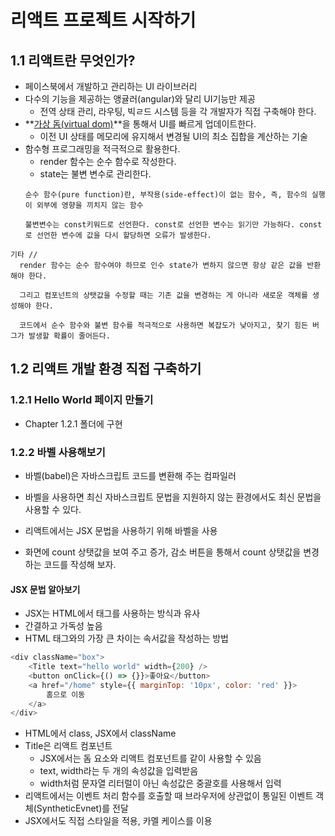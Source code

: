 # 리액트 프로젝트 시작하기
## 1.1 리액트란 무엇인가?
* 페이스북에서 개발하고 관리하는 UI 라이브러리
* 다수의 기능을 제공하는 앵귤러(angular)와 달리 UI기능만 제공
    * 전역 상태 관리, 라우팅, 빅ㄹ드 시스템 등을 각 개발자가 직접 구축해야 한다.
* **<U>가상 돔(virtual dom)</U>**을 통해서 UI를 빠르게 업데이트한다.
    * 이전 UI 상태를 메모리에 유지해서 변경될 UI의 최소 집합을 계산하는 기술
* 함수형 프로그래밍을 적극적으로 활용한다.
    * render 함수는 순수 함수로 작성한다.
    * state는 불변 변수로 관리한다.
    ```
    순수 함수(pure function)란, 부작용(side-effect)이 없는 함수, 즉, 함수의 실행이 외부에 영향을 끼치지 않는 함수
    ```
    ```
    불변변수는 const키워드로 선언한다. const로 선언한 변수는 읽기만 가능하다. const로 선언한 변수에 값을 다시 할당하면 오류가 발생한다.
    ```
```
기타 //
  render 함수는 순수 함수여야 하므로 인수 state가 변하지 않으면 항상 같은 값을 반환해야 한다.

  그리고 컴포넌트의 상탯값을 수정할 때는 기존 값을 변경하는 게 아니라 새로운 객체를 생성해야 한다.
  
  코드에서 순수 함수와 불변 함수를 적극적으로 사용하면 복잡도가 낮아지고, 찾기 힘든 버그가 발생할 확률이 줄어든다.
```

## 1.2 리액트 개발 환경 직접 구축하기
### 1.2.1 Hello World 페이지 만들기
* Chapter 1.2.1 폴더에 구현

### 1.2.2 바벨 사용해보기
* 바벨(babel)은 자바스크립트 코드를 변환해 주는 컴파일러
* 바벨을 사용하면 최신 자바스크립트 문법을 지원하지 않는 환경에서도 최신 문법을 사용할 수 있다.
* 리액트에서는 JSX 문법을 사용하기 위해 바벨을 사용

* 화면에 count 상탯값을 보여 주고 증가, 감소 버튼을 통해서 count 상탯값을 변경하는 코드를 작성해 보자.

#### JSX 문법 알아보기
* JSX는 HTML에서 태그를 사용하는 방식과 유사
* 간결하고 가독성 높음
* HTML 태그와의 가장 큰 차이는 속서값을 작성하는 방법
```javascript
<div className="box">
    <Title text="hello world" width={200} />
    <button onClick={() => {}}>좋아요</button>
    <a href="/home" style={{ marginTop: '10px', color: 'red' }}>
        홈으로 이동
    </a>
</div>
```
* HTML에서 class, JSX에서 className
* Title은 리액트 컴포넌트
    * JSX에서는 돔 요소와 리액트 컴포넌트를 같이 사용할 수 있음
    * text, width라는 두 개의 속성값을 입력받음
    * width처럼 문자열 리터럴이 아닌 속성값은 중괄호를 사용해서 입력
* 리액트에서는 이벤트 처리 함수를 호출할 때 브라우저에 상관없이 통일된 이벤트 객체(SyntheticEvnet)를 전달
* JSX에서도 직접 스타일을 적용, 카멜 케이스를 이용